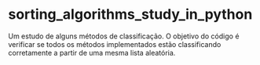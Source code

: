# sorting_algorithms_study_in_python
Um estudo de alguns métodos de classificação. 
O objetivo do código é verificar se todos os métodos implementados estão classificando corretamente a partir de uma mesma lista aleatória.
